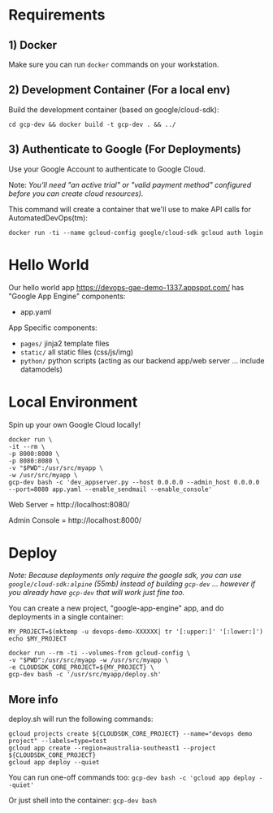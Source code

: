 
# Requirements

## 1) Docker
Make sure you can run `docker` commands on your workstation.

## 2) Development Container (For a local env)

Build the development container (based on google/cloud-sdk):

`cd gcp-dev && docker build -t gcp-dev . && ../`

## 3) Authenticate to Google (For Deployments)

Use your Google Account to authenticate to Google Cloud.

Note: *You'll need "an active trial" or "valid payment method" configured before you can create cloud resources).*

This command will create a container that we'll use to make API calls for AutomatedDevOps(tm):

`docker run -ti --name gcloud-config google/cloud-sdk gcloud auth login`


# Hello World

Our hello world app https://devops-gae-demo-1337.appspot.com/ has "Google App Engine" components:

- app.yaml

App Specific components:

- `pages/` jinja2 template files
- `static/` all static files (css/js/img)
- `python/` python scripts (acting as our backend app/web server ... include datamodels)

# Local Environment

Spin up your own Google Cloud locally!


```
docker run \
-it --rm \
-p 8000:8000 \
-p 8080:8080 \
-v "$PWD":/usr/src/myapp \
-w /usr/src/myapp \
gcp-dev bash -c 'dev_appserver.py --host 0.0.0.0 --admin_host 0.0.0.0 --port=8080 app.yaml --enable_sendmail --enable_console'
```

Web Server = http://localhost:8080/

Admin Console = http://localhost:8000/

# Deploy

*Note: Because deployments only require the google sdk, you can use `google/cloud-sdk:alpine` (55mb) instead of building `gcp-dev` ... however if you already have `gcp-dev` that will work just fine too.*


You can create a new project, "google-app-engine" app, and do deployments in a single container:
```
MY_PROJECT=$(mktemp -u devops-demo-XXXXXX| tr '[:upper:]' '[:lower:]')
echo $MY_PROJECT

docker run --rm -ti --volumes-from gcloud-config \
-v "$PWD":/usr/src/myapp -w /usr/src/myapp \
-e CLOUDSDK_CORE_PROJECT=${MY_PROJECT} \
gcp-dev bash -c '/usr/src/myapp/deploy.sh'
```


## More info

deploy.sh will run the following commands:
```
gcloud projects create ${CLOUDSDK_CORE_PROJECT} --name="devops demo project" --labels=type=test
gcloud app create --region=australia-southeast1 --project ${CLOUDSDK_CORE_PROJECT}
gcloud app deploy --quiet
```

You can run one-off commands too:
`gcp-dev bash -c 'gcloud app deploy --quiet'`

Or just shell into the container:
`gcp-dev bash`
